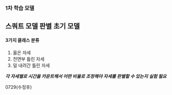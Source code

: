 ### 1차 학습 모델

## 스쿼트 모델 판별 초기 모델

#### 3가지 클래스 분류

1. 옳은 자세
2. 전면부 틀린 자세
3. 덜 내려간 틀린 자세

___각 자세별로 시간을 카운트해서 어떤 비율로 조정해야 자세를 판별할 수 있는지 실험 필요___

0729(수정후)

